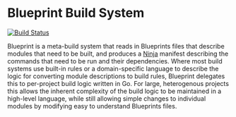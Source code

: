 Blueprint Build System
======================
[![Build Status](https://travis-ci.org/Tiger66639/blueprint.svg)](https://travis-ci.org/Tiger66639/blueprint)

Blueprint is a meta-build system that reads in Blueprints files that describe
modules that need to be built, and produces a
[Ninja](http://martine.github.io/ninja/) manifest describing the commands that
need to be run and their dependencies.  Where most build systems use built-in
rules or a domain-specific language to describe the logic for converting module
descriptions to build rules, Blueprint delegates this to per-project build
logic written in Go.  For large, heterogenous projects this allows the inherent
complexity of the build logic to be maintained in a high-level language, while
still allowing simple changes to individual modules by modifying easy to
understand Blueprints files.
